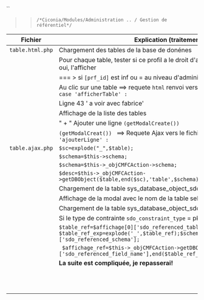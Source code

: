 
 ``
 
   >> ``/*Ciconia/Modules/Administration .. / Gestion de référentiel*/``
  
| Fichier         | Explication (traitement)                                                                               |
| ----------------| ------------------------------                                                                         |
|`table.html.php`| Chargement des tables de la base de donénes                                                             |
|                | Pour chaque table, tester si ce profil a le droit d'afficher cette table ou nn, si oui, l'afficher      |
|                | === > si `[prf_id]` est inf ou = au niveau d'administration minimum                                     |
|                | Au clic sur une table ==> requete `html` renvoi vers le fichier `table.html` au `case 'afficherTable' :`|
|                | Ligne 43 ' a voir avec fabrice'                                                                        |
|                | Affichage de la liste des tables                                                                       |
|                | " + " Ajouter une ligne `(getModalCreate()) `                                                           |
|                |`(getModalCreat()) ` ==> Requete Ajax vers le fichier table.ajax  et `case 'ajouterLigne' :`            |
|`table.ajax.php`|`$sc=explode("_",$table); `                                                                             |
|                |`$schema=$this->schema; `                                                                               |
|                |`$schema=$this->_objCMFCAction->schema;`                                                                |
|                |`$desc=$this->_objCMFCAction->getDBObject($table,end($sc),'table',$schema);   `                         |
|                | Chargement de la table sys_database_object_sdo  = $desc                                                |
|                | Affichage de la modal avec le nom de la table selectionnée                                             |
|                | Chargement de la table sys_database_object_sdo = $Affichage                                            |
|                | Si le type de contrainte `sdo_constraint_type` = pk                                                    |
|                |`$table_ref=$affichage[0]['sdo_referenced_table']; $table_ref_exp=explode('_',$table_ref);$schema_ref=$affichage[0]['sdo_referenced_schema'];`                               |
|                | ` $affichage_ref=$this->_objCMFCAction->getDBObject($affichage[0]['sdo_referenced_field_name'],end($table_ref_exp),'field',$schema_ref);`                                                                                           |
|                | **La suite est compliquée, je repasserai!**    |
|                |      |
|                |      |
|                |      |
|                |      |
|                |      |
|                |      |
|                |      |
|                |      |
|                |      |
|                |      |
|                |      |
